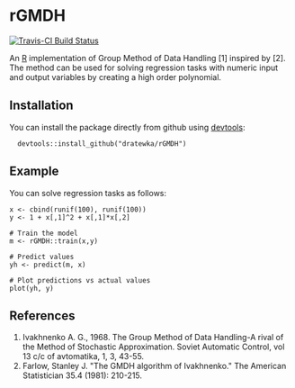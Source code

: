 # rGMDH
[![Travis-CI Build Status](https://travis-ci.org/dratewka/rGMDH.png?branch=master)](https://travis-ci.org/dratewka/rGMDH)

An [R](http://www.r-project.org/) implementation of Group Method of Data Handling [1] inspired by [2]. The method can be used for solving regression tasks with numeric input and output variables by creating a high order polynomial.

## Installation
You can install the package directly from github using [devtools](https://github.com/hadley/devtools):
```
  devtools::install_github("dratewka/rGMDH")
```

## Example
You can solve regression tasks as follows:

```
x <- cbind(runif(100), runif(100))
y <- 1 + x[,1]^2 + x[,1]*x[,2]

# Train the model
m <- rGMDH::train(x,y)

# Predict values
yh <- predict(m, x)

# Plot predictions vs actual values
plot(yh, y)
```

## References
1. Ivakhnenko A. G., 1968. The Group Method of Data Handling-A rival of the Method of Stochastic Approximation. Soviet Automatic Control, vol 13 c/c of avtomatika, 1, 3, 43-55. 
2. Farlow, Stanley J. "The GMDH algorithm of Ivakhnenko." The American Statistician 35.4 (1981): 210-215.

